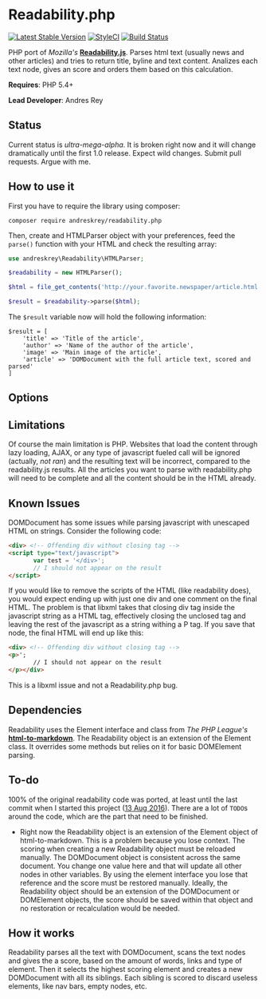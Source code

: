 # Readability.php
[![Latest Stable Version](https://poser.pugx.org/andreskrey/readability.php/v/stable)](https://packagist.org/packages/andreskrey/readability.php) [![StyleCI](https://styleci.io/repos/71042668/shield?branch=master)](https://styleci.io/repos/71042668) [![Build Status](https://travis-ci.org/andreskrey/readability.php.svg?branch=master)](https://travis-ci.org/andreskrey/readability.php)

PHP port of *Mozilla's* **[Readability.js](https://github.com/mozilla/readability)**. Parses html text (usually news and other articles) and tries to return title, byline and text content. Analizes each text node, gives an score and orders them based on this calculation.

**Requires**: PHP 5.4+

**Lead Developer**: Andres Rey

## Status

Current status is *ultra-mega-alpha*. It is broken right now and it will change dramatically until the first 1.0 release. Expect wild changes. Submit pull requests. Argue with me.

## How to use it

First you have to require the library using composer:

`composer require andreskrey/readability.php`

Then, create and HTMLParser object with your preferences, feed the `parse()` function with your HTML and check the resulting array:

```php 
use andreskrey\Readability\HTMLParser;

$readability = new HTMLParser();

$html = file_get_contents('http://your.favorite.newspaper/article.html');

$result = $readability->parse($html);
```

The `$result` variable now will hold the following information:

```
$result = [
    'title' => 'Title of the article',
    'author' => 'Name of the author of the article',
    'image' => 'Main image of the article',
    'article' => 'DOMDocument with the full article text, scored and parsed'
]
```

## Options

## Limitations

Of course the main limitation is PHP. Websites that load the content through lazy loading, AJAX, or any type of javascript fueled call will be ignored (actually, *not ran*) and the resulting text will be incorrect, compared to the readability.js results. All the articles you want to parse with readability.php will need to be complete and all the content should be in the HTML already.  

## Known Issues

DOMDocument has some issues while parsing javascript with unescaped HTML on strings. Consider the following code:

```html
<div> <!-- Offending div without closing tag -->
<script type="text/javascript">
       var test = '</div>';
       // I should not appear on the result
</script>
```

If you would like to remove the scripts of the HTML (like readability does), you would expect ending up with just one div and one comment on the final HTML. The problem is that libxml takes that closing div tag inside the javascript string as a HTML tag, effectively closing the unclosed tag and leaving the rest of the javascript as a string withing a P tag. If you save that node, the final HTML will end up like this:

```html
<div> <!-- Offending div without closing tag -->
<p>';
       // I should not appear on the result
</p></div>
```

This is a libxml issue and not a Readability.php bug.

## Dependencies

Readability uses the Element interface and class from *The PHP League's* **[html-to-markdown](https://github.com/thephpleague/html-to-markdown/)**. The Readability object is an extension of the Element class. It overrides some methods but relies on it for basic DOMElement parsing.

## To-do

100% of the original readability code was ported, at least until the last commit when I started this project ([13 Aug 2016](https://github.com/mozilla/readability/commit/71aa562387fa507b0bac30ae7144e1df7ba8a356)). There are a lot of `TODO`s around the code, which are the part that need to be finished.

- Right now the Readability object is an extension of the Element object of html-to-markdown. This is a problem because you lose context. The scoring when creating a new Readability object must be reloaded manually. The DOMDocument object is consistent across the same document. You change one value here and that will update all other nodes in other variables. By using the element interface you lose that reference and the score must be restored manually. Ideally, the Readability object should be an extension of the DOMDocument or DOMElement objects, the score should be saved within that object and no restoration or recalculation would be needed.

## How it works

Readability parses all the text with DOMDocument, scans the text nodes and gives the a score, based on the amount of words, links and type of element. Then it selects the highest scoring element and creates a new DOMDocument with all its siblings. Each sibling is scored to discard useless elements, like nav bars, empty nodes, etc.